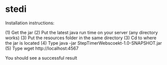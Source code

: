 # stedi
Installation instructions:

(1) Get the jar
(2) Put the latest java run time on your server (any directory works)
(3) Put the resources folder in the same directory
(3) Cd to where the jar is located
(4) Type java -jar StepTimerWebscoekt-1.0-SNAPSHOT.jar
(5) Type wget http://localhost:4567

You should see a successful result